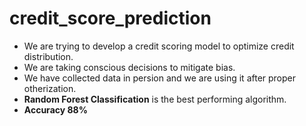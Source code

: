 # credit_score_prediction

- We are trying to develop a credit scoring model to optimize credit distribution.
- We are taking conscious decisions to mitigate bias.
- We have collected data in persion and we are using it after proper otherization.
- **Random Forest Classification** is the best performing algorithm.
- **Accuracy  88%**
